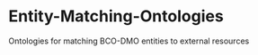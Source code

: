 Entity-Matching-Ontologies
==========================

Ontologies for matching BCO-DMO entities to external resources

